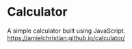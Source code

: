 # Calculator
A simple calculator built using JavaScript. https://amielchristian.github.io/calculator/
